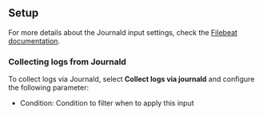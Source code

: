 ## Setup
For more details about the Journald input settings, check the [Filebeat documentation](https://www.elastic.co/docs/reference/beats/filebeat/filebeat-input-journald).


### Collecting logs from Journald

To collect logs via Journald, select **Collect logs via journald** and configure the following parameter:

- Condition: Condition to filter when to apply this input